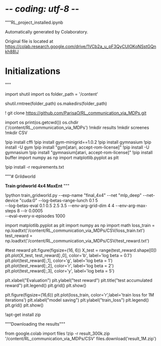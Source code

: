 # -*- coding: utf-8 -*-
"""RL_project_installed.ipynb

Automatically generated by Colaboratory.

Original file is located at
    https://colab.research.google.com/drive/1VCb2a_u_pF3QyCUIOKoNSstGQnkh88IJ

# Initializations
"""

import shutil
import os
folder_path = '/content'

shutil.rmtree(folder_path)
os.makedirs(folder_path)

! git clone https://github.com/ParisaO/RL_communication_via_MDPs.git

import os
print(os.getcwd())
os.chdir ('/content/RL_communication_via_MDPs')
!mkdir results
!mkdir screenes
!mkdir CSV

!pip install cffi
!pip install gym-minigrid==1.0.2
!pip install gymnasium
!pip install -U gym
!pip install "gym[atari, accept-rom-license]"
!pip install -U gymnasium
!pip install "gymnasium[atari, accept-rom-license]"
!pip install buffer
import numpy as np
import matplotlib.pyplot as plt

!pip install -r requirements.txt

"""# Grildworld

**Train gridworld 4x4 MaxEnt**
"""

!python train_gridworld.py --exp-name "final_4x4" --net "mlp_deep" --net-device "cuda:0" --log-betas-range-lunch 0.1 5\
 --log-betas-eval 0.1 0.5 2.5 3.5 --env-arg-grid-dim 4 4 --env-arg-max-steps 8 --lr 0.0005  \
 --eval-every-x-episodes 1000

import matplotlib.pyplot as plt
import numpy as np
import math
loss_train = np.loadtxt('/content/RL_communication_via_MDPs/CSV/loss_train.txt')
test_reward = np.loadtxt('/content/RL_communication_via_MDPs/CSV/test_reward.txt')

#test reward
plt.figure(figsize=(16, 6))
X_test = range(test_reward.shape[0])
plt.plot(X_test, test_reward[:,0], color='b', label='log beta = 0.1')
plt.plot(test_reward[:,1], color='g', label='log beta = 1')
plt.plot(test_reward[:,2], color='r', label='log beta = 2')
plt.plot(test_reward[:,3], color='y', label='log beta = 5')

plt.xlabel("Evaluation")
plt.ylabel("test reward")
plt.title("test accumulated reward")
plt.legend()
plt.grid()
plt.show()

plt.figure(figsize=(16,6))
plt.plot(loss_train, color='r',label='train loss for 1M iterations')
plt.xlabel("model saving")
plt.ylabel("train_loss")
plt.legend()
plt.grid()
plt.show()

!apt-get install zip

"""Downloading the results"""

from google.colab import files
!zip -r result_300k.zip '/content/RL_communication_via_MDPs/CSV'
files.download('result_1M.zip')

